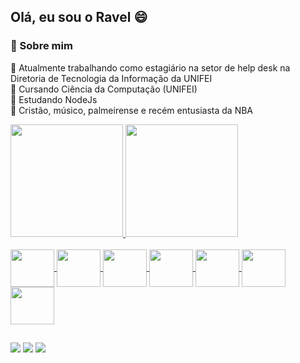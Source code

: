## Olá, eu sou o Ravel 😄

### 📖 Sobre mim

🔭 Atualmente trabalhando como estagiário na setor de help desk na Diretoria de Tecnologia da Informação da UNIFEI\
📕 Cursando Ciência da Computação (UNIFEI)\
🌱 Estudando NodeJs\
💬 Cristão, músico, palmeirense e recém entusiasta da NBA

<div>
  <a href="https://github.com/raveljalmeida" >
  <img height="180em" src="https://github-readme-stats.vercel.app/api?username=raveljalmeida&show_icons=true&theme=dark" />
  <img height="180em" src="https://github-readme-stats.vercel.app/api/top-langs/?username=raveljalmeida&layout=compact&&theme=dark" />
</div>

<div style="display: inline_block"><br>
  <img align="center" height="60" width="70" src="https://cdn.jsdelivr.net/gh/devicons/devicon/icons/c/c-original.svg" />
  <img align="center" height="60" width="70" src="https://cdn.jsdelivr.net/gh/devicons/devicon/icons/html5/html5-original.svg" />
  <img align="center" height="60" width="70" src="https://cdn.jsdelivr.net/gh/devicons/devicon/icons/css3/css3-original.svg" />
  <img align="center" height="60" width="70" src="https://cdn.jsdelivr.net/gh/devicons/devicon/icons/javascript/javascript-original.svg" />
  <img align="center" height="60" width="70" src="https://cdn.jsdelivr.net/gh/devicons/devicon/icons/python/python-original.svg" />
  <img align="center" height="60" width="70" src="https://cdn.jsdelivr.net/gh/devicons/devicon/icons/postgresql/postgresql-original.svg" />
  <img align="center" height="60" width="70" src="https://cdn.jsdelivr.net/gh/devicons/devicon/icons/nodejs/nodejs-original-wordmark.svg" />
</div>

##

<div>
  <a href="https://www.facebook.com/raveljose.dealmeida/" target="_blank"><img src="https://img.shields.io/badge/Facebook-1877F2?style=for-the-badge&logo=facebook&logoColor=white" target="_blank" /></a>
  <a href="https://instagram.com/ravelj.almeida" target="_blank"><img src="https://img.shields.io/badge/Instagram-E4405F?style=for-the-badge&logo=instagram&logoColor=white" target="_blank" /></a>
  <a href="https://www.linkedin.com/in/ravel-josé-de-almeida-5358b9202" target="_blank"><img src="https://img.shields.io/badge/LinkedIn-0077B5?style=for-the-badge&logo=linkedin&logoColor=white" target="_blank" /></a>
</div>
